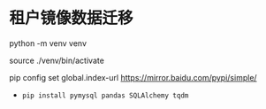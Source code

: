 # 租户镜像数据迁移

python -m venv venv

source ./venv/bin/activate

pip config set global.index-url https://mirror.baidu.com/pypi/simple/

* `pip install pymysql pandas SQLAlchemy tqdm`